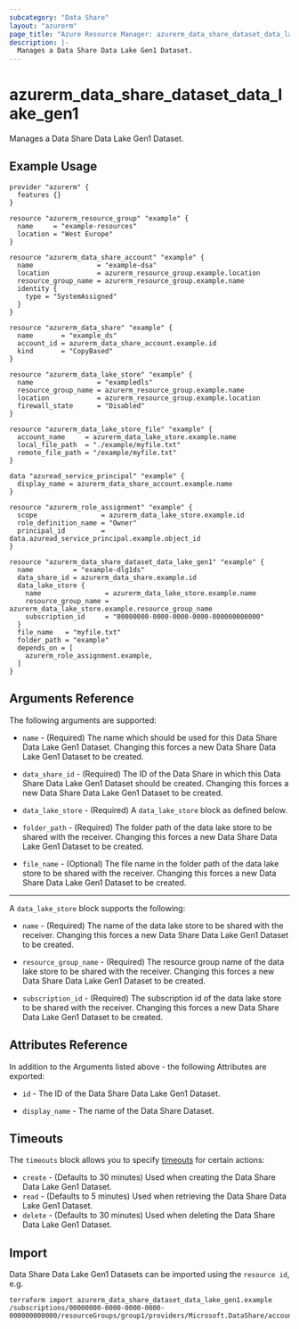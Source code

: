 ```yaml
---
subcategory: "Data Share"
layout: "azurerm"
page_title: "Azure Resource Manager: azurerm_data_share_dataset_data_lake_gen1"
description: |-
  Manages a Data Share Data Lake Gen1 Dataset.
---
```


# azurerm_data_share_dataset_data_lake_gen1

Manages a Data Share Data Lake Gen1 Dataset.

## Example Usage

```hcl
provider "azurerm" {
  features {}
}

resource "azurerm_resource_group" "example" {
  name     = "example-resources"
  location = "West Europe"
}

resource "azurerm_data_share_account" "example" {
  name                = "example-dsa"
  location            = azurerm_resource_group.example.location
  resource_group_name = azurerm_resource_group.example.name
  identity {
    type = "SystemAssigned"
  }
}

resource "azurerm_data_share" "example" {
  name       = "example_ds"
  account_id = azurerm_data_share_account.example.id
  kind       = "CopyBased"
}

resource "azurerm_data_lake_store" "example" {
  name                = "exampledls"
  resource_group_name = azurerm_resource_group.example.name
  location            = azurerm_resource_group.example.location
  firewall_state      = "Disabled"
}

resource "azurerm_data_lake_store_file" "example" {
  account_name     = azurerm_data_lake_store.example.name
  local_file_path  = "./example/myfile.txt"
  remote_file_path = "/example/myfile.txt"
}

data "azuread_service_principal" "example" {
  display_name = azurerm_data_share_account.example.name
}

resource "azurerm_role_assignment" "example" {
  scope                = azurerm_data_lake_store.example.id
  role_definition_name = "Owner"
  principal_id         = data.azuread_service_principal.example.object_id
}

resource "azurerm_data_share_dataset_data_lake_gen1" "example" {
  name          = "example-dlg1ds"
  data_share_id = azurerm_data_share.example.id
  data_lake_store {
    name                = azurerm_data_lake_store.example.name
    resource_group_name = azurerm_data_lake_store.example.resource_group_name
    subscription_id     = "00000000-0000-0000-0000-000000000000"
  }
  file_name   = "myfile.txt"
  folder_path = "example"
  depends_on = [
    azurerm_role_assignment.example,
  ]
}
```

## Arguments Reference

The following arguments are supported:

* `name` - (Required) The name which should be used for this Data Share Data Lake Gen1 Dataset. Changing this forces a new Data Share Data Lake Gen1 Dataset to be created.

* `data_share_id` - (Required) The ID of the Data Share in which this Data Share Data Lake Gen1 Dataset should be created. Changing this forces a new Data Share Data Lake Gen1 Dataset to be created.

* `data_lake_store` - (Required) A `data_lake_store` block as defined below.

* `folder_path` - (Required) The folder path of the data lake store to be shared with the receiver. Changing this forces a new Data Share Data Lake Gen1 Dataset to be created.

* `file_name` - (Optional) The file name in the folder path of the data lake store to be shared with the receiver. Changing this forces a new Data Share Data Lake Gen1 Dataset to be created.

---

A `data_lake_store` block supports the following:

* `name` - (Required)  The name of the data lake store to be shared with the receiver. Changing this forces a new Data Share Data Lake Gen1 Dataset to be created.

* `resource_group_name` - (Required)  The resource group name of the data lake store to be shared with the receiver. Changing this forces a new Data Share Data Lake Gen1 Dataset to be created.

* `subscription_id` - (Required) The subscription id of the data lake store to be shared with the receiver. Changing this forces a new Data Share Data Lake Gen1 Dataset to be created.

## Attributes Reference

In addition to the Arguments listed above - the following Attributes are exported: 

* `id` - The ID of the Data Share Data Lake Gen1 Dataset.

* `display_name` - The name of the Data Share Dataset.

## Timeouts

The `timeouts` block allows you to specify [timeouts](https://www.terraform.io/docs/configuration/resources.html#timeouts) for certain actions:

* `create` - (Defaults to 30 minutes) Used when creating the Data Share Data Lake Gen1 Dataset.
* `read` - (Defaults to 5 minutes) Used when retrieving the Data Share Data Lake Gen1 Dataset.
* `delete` - (Defaults to 30 minutes) Used when deleting the Data Share Data Lake Gen1 Dataset.

## Import

Data Share Data Lake Gen1 Datasets can be imported using the `resource id`, e.g.

```shell
terraform import azurerm_data_share_dataset_data_lake_gen1.example /subscriptions/00000000-0000-0000-0000-000000000000/resourceGroups/group1/providers/Microsoft.DataShare/accounts/account1/shares/share1/dataSets/dataSet1
```
